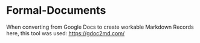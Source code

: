 # Formal-Documents

When converting from Google Docs to create workable Markdown Records here, this tool was used: https://gdoc2md.com/
